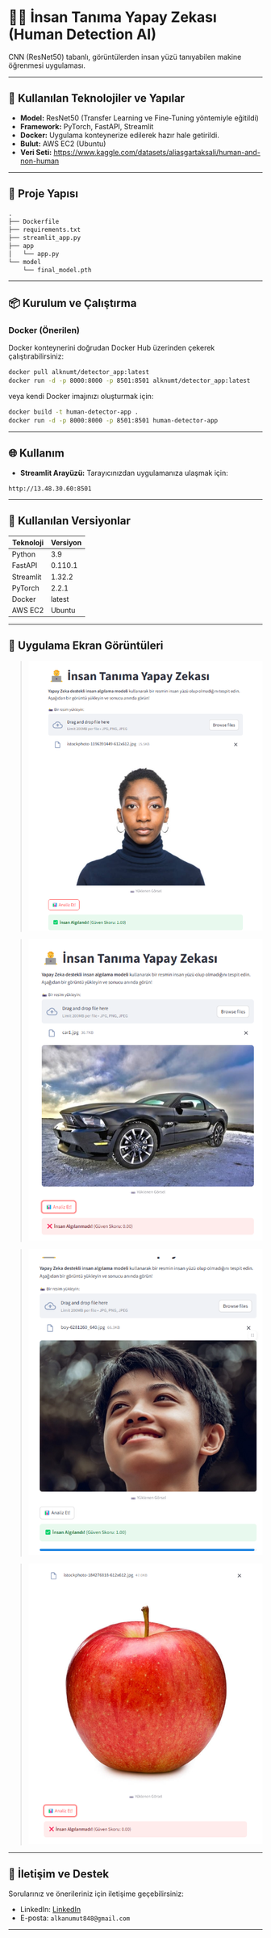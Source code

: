 # 🧑‍💻 İnsan Tanıma Yapay Zekası (Human Detection AI)

CNN (ResNet50) tabanlı, görüntülerden insan yüzü tanıyabilen makine öğrenmesi uygulaması.

---

## 🎯 Kullanılan Teknolojiler ve Yapılar

- **Model:** ResNet50 (Transfer Learning ve Fine-Tuning yöntemiyle eğitildi)
- **Framework:** PyTorch, FastAPI, Streamlit
- **Docker:** Uygulama konteynerize edilerek hazır hale getirildi.
- **Bulut:** AWS EC2 (Ubuntu)
- **Veri Seti:** https://www.kaggle.com/datasets/aliasgartaksali/human-and-non-human
---

## 🚀 Proje Yapısı

```
.
├── Dockerfile
├── requirements.txt
├── streamlit_app.py
├── app
│   └── app.py
└── model
    └── final_model.pth
```

---

## 📦 Kurulum ve Çalıştırma

### Docker (Önerilen)

Docker konteynerini doğrudan Docker Hub üzerinden çekerek çalıştırabilirsiniz:

```bash
docker pull alknumt/detector_app:latest
docker run -d -p 8000:8000 -p 8501:8501 alknumt/detector_app:latest
```

veya kendi Docker imajınızı oluşturmak için:

```bash
docker build -t human-detector-app .
docker run -d -p 8000:8000 -p 8501:8501 human-detector-app
```

---

## 🌐 Kullanım

- **Streamlit Arayüzü:** Tarayıcınızdan uygulamanıza ulaşmak için:
```
http://13.48.30.60:8501
```

---

## 📌 Kullanılan Versiyonlar

| Teknoloji    | Versiyon   |
|--------------|------------|
| Python       | 3.9        |
| FastAPI      | 0.110.1    |
| Streamlit    | 1.32.2     |
| PyTorch      | 2.2.1      |
| Docker       | latest     |
| AWS EC2      | Ubuntu     |

---

## 📸 Uygulama Ekran Görüntüleri

>![kadın](<readme/Ekran görüntüsü 2025-03-07 181125.png>)

>![araba](<readme/Ekran görüntüsü 2025-03-07 181110.png>)

>![çocuk](<readme/Ekran görüntüsü 2025-03-07 180847.png>)

>![apple](<readme/Ekran görüntüsü 2025-03-07 181048.png>)

---

## 📧 İletişim ve Destek

Sorularınız ve önerileriniz için iletişime geçebilirsiniz:

- LinkedIn: [LinkedIn](https://www.linkedin.com/in/umutalkan42/)
- E-posta: `alkanumut848@gmail.com`

---